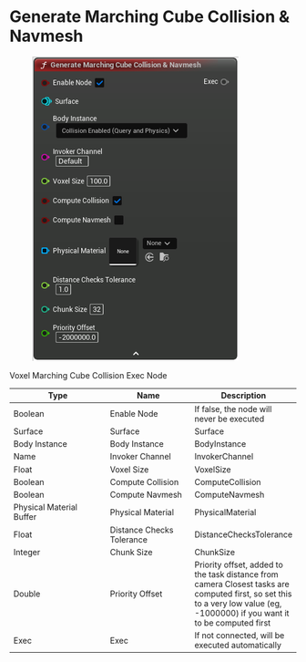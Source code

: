 # Generate Marching Cube Collision & Navmesh

<div align="left" data-full-width="false">

<figure><img src="Generate_Marching_Cube_Collision_&_Navmesh.png" alt=""><figcaption></figcaption></figure>

</div>

Voxel Marching Cube Collision Exec Node

<table>
<thead><tr><th width="250">Type</th><th width="200">Name</th><th>Description</th></tr></thead>
<tbody>
<tr><td>Boolean</td><td>Enable Node</td><td>If false, the node will never be executed</td></tr>
<tr><td>Surface</td><td>Surface</td><td>Surface</td></tr>
<tr><td>Body Instance</td><td>Body Instance</td><td>BodyInstance</td></tr>
<tr><td>Name</td><td>Invoker Channel</td><td>InvokerChannel</td></tr>
<tr><td>Float</td><td>Voxel Size</td><td>VoxelSize</td></tr>
<tr><td>Boolean</td><td>Compute Collision</td><td>ComputeCollision</td></tr>
<tr><td>Boolean</td><td>Compute Navmesh</td><td>ComputeNavmesh</td></tr>
<tr><td>Physical Material Buffer</td><td>Physical Material</td><td>PhysicalMaterial</td></tr>
<tr><td>Float</td><td>Distance Checks Tolerance</td><td>DistanceChecksTolerance</td></tr>
<tr><td>Integer</td><td>Chunk Size</td><td>ChunkSize</td></tr>
<tr><td>Double</td><td>Priority Offset</td><td>Priority offset, added to the task distance from camera
Closest tasks are computed first, so set this to a very low value (eg, -1000000) if you want it to be computed first</td></tr>
<tr><td>Exec</td><td>Exec</td><td>If not connected, will be executed automatically</td></tr>
</tbody>
</table>